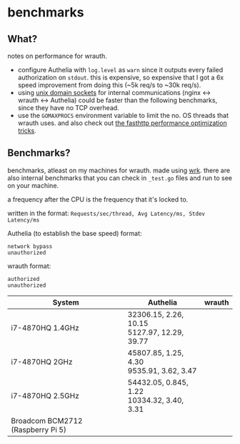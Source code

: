 # benchmarks

## What?

notes on performance for wrauth.  

- configure Authelia with `log.level` as `warn` since it outputs every failed authorization on `stdout`. this is expensive, so expensive that I got a 6x speed improvement from doing this (~5k req/s to ~30k req/s).
- using [unix domain sockets](https://en.wikipedia.org/wiki/Unix_domain_socket) for internal communications (nginx <-> wrauth <-> Authelia) could be faster than the following benchmarks, since they have no TCP overhead.
- use the `GOMAXPROCS` environment variable to limit the no. OS threads that wrauth uses. and also check out [the fasthttp performance optimization tricks](https://pkg.go.dev/github.com/valyala/fasthttp#readme-performance-optimization-tips-for-multi-core-systems).

## Benchmarks?
benchmarks, atleast on my machines for wrauth. made using [wrk](https://github.com/wg/wrk). there are also internal benchmarks that you can check in `_test.go` files and run to see on your machine.

a frequency after the CPU is the frequency that it's locked to.

written in the format: `Requests/sec/thread, Avg Latency/ms, Stdev Latency/ms`  

Authelia (to establish the base speed) format: 
```
network bypass
unauthorized
```

wrauth format:
```
authorized
unauthorized
```

|System|Authelia|wrauth|
|---|---|---|
|i7-4870HQ 1.4GHz|32306.15, 2.26, 10.15<br>5127.97, 12.29, 39.77|
|i7-4870HQ 2GHz|45807.85, 1.25, 4.30<br>9535.91, 3.62, 3.47|
|i7-4870HQ 2.5GHz|54432.05, 0.845, 1.22<br>10334.32, 3.40, 3.31|
|Broadcom BCM2712 (Raspberry Pi 5)|
